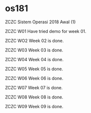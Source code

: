 # os181
ZCZC Sistem Operasi 2018 Awal (1)

ZCZC W01 Have tried demo for week 01.

ZCZC WO2 Week 02 is done.

ZCZC W03 Week 03 is done.

ZCZC W04 Week 04 is done.

ZCZC W05 Week 05 is done.

ZCZC W06 Week 06 is done.

ZCZC W07 Week 07 is done.

ZCZC W08 Week 08 is done.

ZCZC W09 Week 09 is done.
